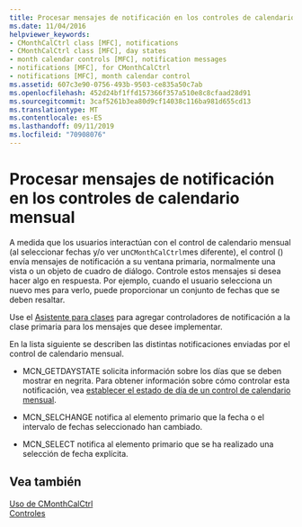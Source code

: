 ```yaml
---
title: Procesar mensajes de notificación en los controles de calendario mensual
ms.date: 11/04/2016
helpviewer_keywords:
- CMonthCalCtrl class [MFC], notifications
- CMonthCalCtrl class [MFC], day states
- month calendar controls [MFC], notification messages
- notifications [MFC], for CMonthCalCtrl
- notifications [MFC], month calendar control
ms.assetid: 607c3e90-0756-493b-9503-ce835a50c7ab
ms.openlocfilehash: 452d24bf1ffd157366f357a510e8c8cfaad28d91
ms.sourcegitcommit: 3caf5261b3ea80d9cf14038c116ba981d655cd13
ms.translationtype: MT
ms.contentlocale: es-ES
ms.lasthandoff: 09/11/2019
ms.locfileid: "70908076"
---
```

# <a name="processing-notification-messages-in-month-calendar-controls"></a>Procesar mensajes de notificación en los controles de calendario mensual

A medida que los usuarios interactúan con el control de calendario mensual (al seleccionar fechas y/o ver un`CMonthCalCtrl`mes diferente), el control () envía mensajes de notificación a su ventana primaria, normalmente una vista o un objeto de cuadro de diálogo. Controle estos mensajes si desea hacer algo en respuesta. Por ejemplo, cuando el usuario selecciona un nuevo mes para verlo, puede proporcionar un conjunto de fechas que se deben resaltar.

Use el [Asistente para clases](reference/mfc-class-wizard.md) para agregar controladores de notificación a la clase primaria para los mensajes que desee implementar.

En la lista siguiente se describen las distintas notificaciones enviadas por el control de calendario mensual.

- MCN_GETDAYSTATE solicita información sobre los días que se deben mostrar en negrita. Para obtener información sobre cómo controlar esta notificación, vea [establecer el estado de día de un control de calendario mensual](../mfc/setting-the-day-state-of-a-month-calendar-control.md).

- MCN_SELCHANGE notifica al elemento primario que la fecha o el intervalo de fechas seleccionado han cambiado.

- MCN_SELECT notifica al elemento primario que se ha realizado una selección de fecha explícita.

## <a name="see-also"></a>Vea también

[Uso de CMonthCalCtrl](../mfc/using-cmonthcalctrl.md)<br/>
[Controles](../mfc/controls-mfc.md)
